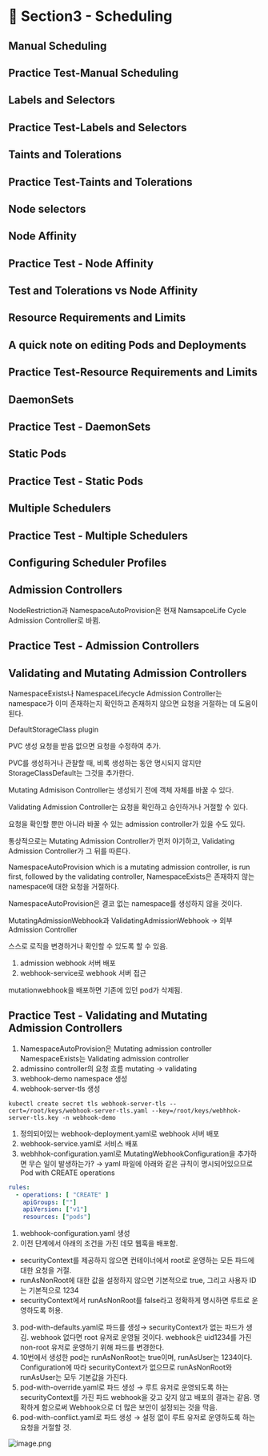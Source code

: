 # 🍨 Section3 - Scheduling

## Manual Scheduling


## Practice Test-Manual Scheduling


## Labels and Selectors


## Practice Test-Labels and Selectors


## Taints and Tolerations


## Practice Test-Taints and Tolerations


## Node selectors


## Node Affinity


## Practice Test - Node Affinity


## Test and Tolerations vs Node Affinity


## Resource Requirements and Limits


## A quick note on editing Pods and Deployments


## Practice Test-Resource Requirements and Limits


## DaemonSets


## Practice Test - DaemonSets


## Static Pods


## Practice Test - Static Pods


## Multiple Schedulers


## Practice Test - Multiple Schedulers


## Configuring Scheduler Profiles


## Admission Controllers


NodeRestriction과 NamespaceAutoProvision은 현재 NamsapceLife Cycle Admission Controller로 바뀜.


## Practice Test - Admission Controllers


## Validating and Mutating Admission Controllers


NamespaceExists나 NamespaceLifecycle Admission Controller는 namespace가 이미 존재하는지 확인하고 존재하지 않으면 요청을 거절하는 데 도움이 된다.


DefaultStorageClass plugin


PVC 생성 요청을 받음 없으면 요청을 수정하여 추가.


PVC를 생성하거나 관찰할 때, 비록 생성하는 동안 명시되지 않지만 StorageClassDefault는 그것을 추가한다.


Mutating Admisison Controller는 생성되기 전에 객체 자체를 바꿀 수 있다.


Validating Admission Controller는 요청을 확인하고 승인하거나 거절할 수 있다.


요청을 확인할 뿐만 아니라 바꿀 수 있는 admission controller가 있을 수도 있다.


통상적으로는 Mutating Admission Controller가 먼저 야기하고, Validating Admission Controller가 그 뒤를 따른다.


NamespaceAutoProvision which is a mutating admission controller, is run first, followed by the validating controller, NamespaceExists은 존재하지 않는 namespace에 대한 요청을 거절하다.


NamespaceAutoProvision은 결코 없는 namespace를 생성하지 않을 것이다.


MutatingAdmissionWebhook과 ValidatingAdmissionWebhook → 외부 Admission Controller


스스로 로직을 변경하거나 확인할 수 있도록 할 수 있음.

1. admission webhook 서버 배포
2. webhook-service로 webhook 서버 접근

mutationwebhook을 배포하면 기존에 있던 pod가 삭제됨.


## Practice Test - Validating and Mutating Admission Controllers

1. NamespaceAutoProvision은 Mutating admission controller
NamespaceExists는 Validating admission controller
2. admissino controller의 요청 흐름
mutating → validating
3. webhook-demo namespace 생성
4. webhook-server-tls 생성

```shell
kubectl create secret tls webhook-server-tls --cert=/root/keys/webhook-server-tls.yaml --key=/root/keys/webhhok-server-tls.key -n webhook-demo
```

1. 정의되어있는 webhook-deployment.yaml로 webhook 서버 배포
2. webhook-service.yaml로 서비스 배포
3. webhhok-configuration.yaml로 MutatingWebhookConfiguration을 추가하면 무슨 일이 발생하는가?
→ yaml 파일에 아래와 같은 규칙이 명시되어있으므로 Pod with CREATE operations

```yaml
rules:
  - operations: [ "CREATE" ]
    apiGroups: [""]
    apiVersion: ["v1"]
    resources: ["pods"]
```

1. webhook-configuration.yaml 생성
2. 이전 단계에서 아래의 조건을 가진 데모 웹훅을 배포함.
- securityContext를 제공하지 않으면 컨테이너에서 root로 운영하는 모든 파드에 대한 요청을 거절.
- runAsNonRoot에 대한 값을 설정하지 않으면 기본적으로 true, 그리고 사용자 ID는 기본적으로 1234
- securityContext에서 runAsNonRoot를 false라고 정확하게 명시하면 루트로 운영하도록 허용.
3. pod-with-defaults.yaml로 파드를 생성→ securityContext가 없는 파드가 생김.
webhook 없다면 root 유저로 운영될 것이다. webhook은 uid1234를 가진 non-root 유저로 운영하기 위해 파드를 변경한다.
4. 10번에서 생성한 pod는 runAsNonRoot는 true이며, runAsUser는 1234이다.
Configuration에 따라 securityContext가 없으므로 runAsNonRoot와 runAsUser는 모두 기본값을 가진다.
5. pod-with-override.yaml로 파드 생성 → 루트 유저로 운영되도록 하는 securityContext를 가진 파드
webhook을 갖고 갖지 않고 배포의 결과는 같음.
명확하게 함으로써 Webhook으로 더 많은 보안이 설정되는 것을 막음.
6. pod-with-conflict.yaml로 파드 생성 → 
설정 없이 루트 유저로 운영하도록 하는 요청을 거절할 것.

![image.png](https://prod-files-secure.s3.us-west-2.amazonaws.com/b2ea2032-00e9-4883-a13b-cb03cf5b2334/501c3b54-0de4-44d6-afe6-eca0c6373e4f/image.png?X-Amz-Algorithm=AWS4-HMAC-SHA256&X-Amz-Content-Sha256=UNSIGNED-PAYLOAD&X-Amz-Credential=ASIAZI2LB466TLKXSTCG%2F20250424%2Fus-west-2%2Fs3%2Faws4_request&X-Amz-Date=20250424T140757Z&X-Amz-Expires=3600&X-Amz-Security-Token=IQoJb3JpZ2luX2VjEH4aCXVzLXdlc3QtMiJIMEYCIQDvobsv%2FK0n95W2pwsZwHw2qyd2k2QbbqtZXAlKniioOQIhAMkMxDVt0hoIV4s1WOxceDf9lHfqhYBEd4pTdyvnw5DLKv8DCBcQABoMNjM3NDIzMTgzODA1IgyTnsFOp1YqH0IkJBsq3AOJxMgmmxzU9Ctqulq4ZXCdfTkP%2BXJWBogW%2Fy6hn3zDodEKyBdYeOMRhFyThuvf%2BnKOOYjPT4eT8FWhkJytXVOECMrVnbuaGq7DpYbh9%2Fj%2Ft7JXTyPwFrBijRfQVTvz4u7ASTN5iJE5JR%2BBkPtwjTfRXi%2Bl7X4VBfNVxOV70JcImNheOE0Rle2Za4BtFlyF75xWue2zw3efuiPFhQMG0aGxabPeztpdr1lQv7IC6abK%2FvaZ9Vv9S9%2FjwWTd2MBMzvU5Em8HO0c0VLl6%2BuFIawLKr0A%2FE5WVZhU88Bq7gCEZN8qNEqHxAcdvpUXVDXe6C3JtSBNw7Qor%2Fx6fbKToSNpxCpt7A%2F7bN%2BAxyhGqBd02A9SSTHsUWEBeUkZyKReuFkiXBwohBmxfGu0altnz%2BVRcld%2FVpYSUBjFq9MxvJkQcMKgKy%2Fieab3T1egx5csMKu%2FE%2FJ%2BaZfB0%2BFLYvJDKVCSl%2BS6C4wbxzOAIRutAoMw6qUreXwTcyX8Foi%2Fv0WUKBSEkr8pLx8p93M0%2ByBU2B9RgtmiIEkfe89ds6oieia2D8d%2Fqxl0kmw0b7%2FmO2nCE0gT0d93DLtNtnqKCxl6h5SRhZOwu1Lr8NRfIpR%2BJNHxiK1%2FO%2B9DGAiR3jDv7xjD6hKnABjqkAXejUMfRwlSeaYDfhw46FkAPziKk%2F2334F13symHjJwIOxPYTZb%2BCa%2BdlcC%2Fp%2FBoyPncgUzvftd6%2FKA%2BrSe9FPG7aqwXYlR05En9b%2FwH3ILa09VdLzZg5He8heXJFmYlqedlb%2Bb%2B65DnkfjJtiUQ81pSXTq0qRXj4vd9OXqDGHvkioWYFVFa93GVfbrAcy1E%2FTu1qKHkTTCIgjm19bNN2FZLjZp3&X-Amz-Signature=390976d75472b2f4d635101db26b1a52fac9005c145d760b571aa4c02210695a&X-Amz-SignedHeaders=host&x-id=GetObject)

